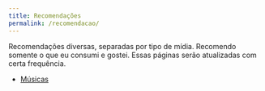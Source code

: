 ```yaml
---
title: Recomendações
permalink: /recomendacao/
---
```


Recomendações diversas, separadas por tipo de mídia. Recomendo somente o que eu consumi e gostei.
Essas páginas serão atualizadas com certa frequência.

- [Músicas](/musica/)
